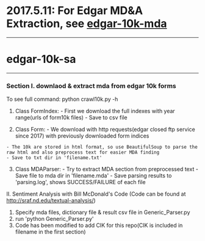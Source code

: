 # 2017.5.11: For Edgar MD&A Extraction, see [edgar-10k-mda](https://github.com/iammrhelo/edgar-10k-mda)
---
# edgar-10k-sa
---

### Section I. downlaod & extract mda from edgar 10k forms
To see full command: python crawl10k.py -h
  1. Class FormIndex:
    - First we download the full indexes with year range(urls of form10k files)
    - Save to csv file

  2. Class Form:
    - We download with http requests(edgar closed ftp service since 2017) with previously downloaded form indices

    - The 10k are stored in html format, so use BeautifulSoup to parse the raw html and also preprocess text for easier MDA finding
    - Save to txt dir in 'filename.txt'

  3. Class MDAParser:
    - Try to extract MDA section from preprocessed text
    - Save file to mda dir in 'filename.mda'
    - Save parsing results to 'parsing.log', shows SUCCESS/FAILURE of each file

II. Sentiment Analysis with Bill McDonald's Code
(Code can be found at http://sraf.nd.edu/textual-analysis/)
  1. Specify mda files, dictionary file & result csv file in Generic_Parser.py
  2.  run 'python Generic_Parser.py'
  3. Code has been modified to add CIK for this repo(CIK is included in filename in the first section)
